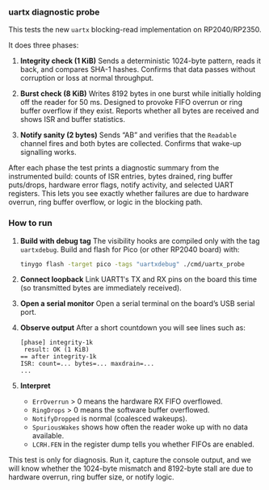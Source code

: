 ### uartx diagnostic probe

This tests the new `uartx` blocking-read implementation on RP2040/RP2350.

It does three phases:

1. **Integrity check (1 KiB)**
   Sends a deterministic 1024-byte pattern, reads it back, and compares SHA-1 hashes.
   Confirms that data passes without corruption or loss at normal throughput.

2. **Burst check (8 KiB)**
   Writes 8192 bytes in one burst while initially holding off the reader for 50 ms.
   Designed to provoke FIFO overrun or ring buffer overflow if they exist.
   Reports whether all bytes are received and shows ISR and buffer statistics.

3. **Notify sanity (2 bytes)**
   Sends “AB” and verifies that the `Readable` channel fires and both bytes are collected.
   Confirms that wake-up signalling works.

After each phase the test prints a diagnostic summary from the instrumented build: counts of ISR entries, bytes drained, ring buffer puts/drops, hardware error flags, notify activity, and selected UART registers. This lets you see exactly whether failures are due to hardware overrun, ring buffer overflow, or logic in the blocking path.

### How to run

1. **Build with debug tag**
   The visibility hooks are compiled only with the tag `uartxdebug`. Build and flash for Pico (or other RP2040 board) with:

   ```bash
   tinygo flash -target pico -tags "uartxdebug" ./cmd/uartx_probe
   ```

2. **Connect loopback**
   Link UART1's TX and RX pins on the board this time (so transmitted bytes are immediately received).

3. **Open a serial monitor**
   Open a serial terminal on the board’s USB serial port.

4. **Observe output**
   After a short countdown you will see lines such as:

   ```
   [phase] integrity-1k
    result: OK (1 KiB)
   == after integrity-1k
   ISR: count=... bytes=... maxdrain=...
   ...
   ```

5. **Interpret**

   * `ErrOverrun` > 0 means the hardware RX FIFO overflowed.
   * `RingDrops` > 0 means the software buffer overflowed.
   * `NotifyDropped` is normal (coalesced wakeups).
   * `SpuriousWakes` shows how often the reader woke up with no data available.
   * `LCRH.FEN` in the register dump tells you whether FIFOs are enabled.

This test is only for diagnosis. Run it, capture the console output, and we will know whether the 1024-byte mismatch and 8192-byte stall are due to hardware overrun, ring buffer size, or notify logic.